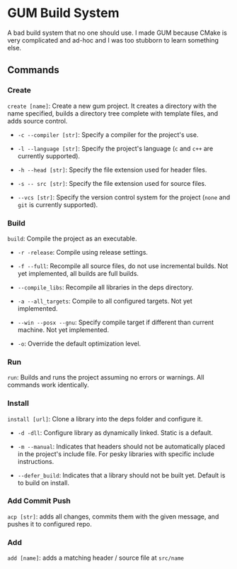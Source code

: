 # GUM Build System
A bad build system that no one should use.
I made GUM because CMake is very complicated and ad-hoc and I was too stubborn to learn something else.

## Commands

### Create

`create [name]`: Create a new gum project. It creates a directory with the name specified, builds a directory tree complete with template files, and adds source control.

- `-c --compiler [str]`: Specify a compiler for the project's use.

- `-l --language [str]`: Specify the project's language (`c` and `c++` are currently supported).

- `-h --head [str]`: Specify the file extension used for header files.

- `-s -- src [str]`: Specify the file extension used for source files.

- `--vcs [str]`: Specify the version control system for the project (`none` and `git` is currently supported).

### Build

`build`: Compile the project as an executable.

- `-r -release`: Compile using release settings.

- `-f --full`: Recompile all source files, do not use incremental builds. Not yet implemented, all builds are full builds.

- `--compile_libs`: Recompile all libraries in the deps directory.

- `-a --all_targets`: Compile to all configured targets. Not yet implemented.

- `--win --posx --gnu`: Specify compile target if different than current machine. Not yet implemented.

- `-o`: Override the default optimization level.

### Run

`run`: Builds and runs the project assuming no errors or warnings. All commands work identically.

### Install

`install [url]`: Clone a library into the deps folder and configure it.

- `-d -dll`: Configure library as dynamically linked. Static is a default.

- `-m --manual`: Indicates that headers should not be automatically placed in the project's include file. For pesky libraries with specific include instructions.

- `--defer_build`: Indicates that a library should not be built yet. Default is to build on install.

### Add Commit Push

`acp [str]`: adds all changes, commits them with the given message, and pushes it to configured repo.

### Add

`add [name]`: adds a matching header / source file at `src/name`